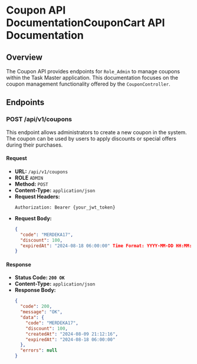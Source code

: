 # Coupon API DocumentationCouponCart API Documentation

## Overview

The Coupon API provides endpoints for `Role_Admin` to manage coupons within the Task Master application. This documentation focuses on the coupon management functionality offered by the `CouponController`.

## Endpoints

### POST /api/v1/coupons

This endpoint allows administrators to create a new coupon in the system. The coupon can be used by users to apply discounts or special offers during their purchases.

#### Request

- **URL:** `/api/v1/coupons`
- **ROLE** `ADMIN`
- **Method:** `POST`
- **Content-Type:** `application/json`
- **Request Headers:**
    ```text
    Authorization: Bearer {your_jwt_token}
    ```
- **Request Body:**
  ```json
  {
    "code": "MERDEKA17",
    "discount": 100,
    "expiredAt": "2024-08-18 06:00:00" Time Format: YYYY-MM-DD HH:MM:SS
  }

#### Response
- **Status Code: `200 OK`**
- **Content-Type:** `application/json`
- **Response Body:**
  ```json
  {
    "code": 200,
    "message": "OK",
    "data": {
      "code": "MERDEKA17",
      "discount": 100,
      "createdAt": "2024-08-09 21:12:16",
      "expiredAt": "2024-08-18 06:00:00"
    },
    "errors": null
  }
